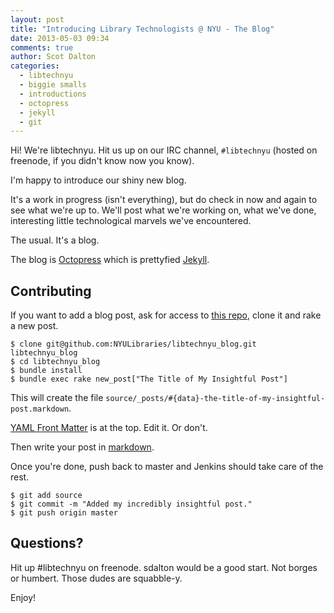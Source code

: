 ```yaml
---
layout: post
title: "Introducing Library Technologists @ NYU - The Blog"
date: 2013-05-03 09:34
comments: true
author: Scot Dalton
categories: 
  - libtechnyu
  - biggie smalls
  - introductions 
  - octopress 
  - jekyll
  - git
---
```


Hi! We're libtechnyu.  Hit us up on our IRC channel, `#libtechnyu` (hosted on freenode, if you didn't know now you know).

I'm happy to introduce our shiny new blog.

It's a work in progress (isn't everything), but do check in now and again to see what we're up to.
We'll post what we're working on, what we've done, interesting little technological marvels we've encountered.

The usual. It's a blog.

The blog is [Octopress](https://github.com/imathis/octopress) which is prettyfied [Jekyll](https://github.com/mojombo/jekyll).

## Contributing
If you want to add a blog post, ask for access to [this repo](https://github.com/NYULibraries/libtechnyu_blog), clone it and rake a new post.
    
    $ clone git@github.com:NYULibraries/libtechnyu_blog.git libtechnyu_blog
    $ cd libtechnyu_blog
    $ bundle install
    $ bundle exec rake new_post["The Title of My Insightful Post"]

This will create the file `source/_posts/#{data}-the-title-of-my-insightful-post.markdown`.

[YAML Front Matter](https://github.com/mojombo/jekyll/wiki/yaml-front-matter) is at the top. Edit it. Or don't.

Then write your post in [markdown](http://daringfireball.net/projects/markdown/).

Once you're done, push back to master and Jenkins should take care of the rest.

    $ git add source
    $ git commit -m "Added my incredibly insightful post."
    $ git push origin master

## Questions?
Hit up #libtechnyu on freenode.  sdalton would be a good start.  Not borges or humbert.  Those dudes are squabble-y.

Enjoy!